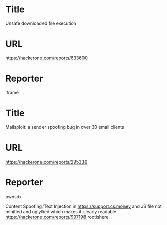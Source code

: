 # Title
Unsafe downloaded file execution
# URL 
https://hackerone.com/reports/633600
# Reporter 
iframe

# Title
Mailsploit: a sender spoofing bug in over 30 email clients
# URL 
https://hackerone.com/reports/295339
# Reporter 
pwnsdx

Content Spoofing/Text Injection in https://support.cs.money and JS file not minified and uglyfied which makes it clearly readable 
https://hackerone.com/reports/997198
rootishere
